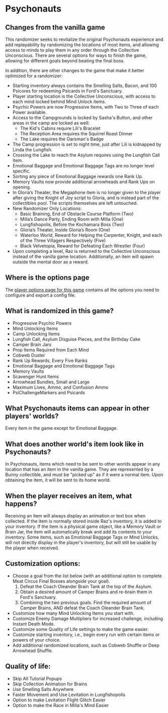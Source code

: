 # Psychonauts

<h2 style="text-transform:none";>Changes from the vanilla game</h2>

This randomizer seeks to revitalize the original Psychonauts experience and add replayability by randomizing the
locations of most items, and allowing access to minds to play them in any order through the Collective Unconscious.
There are several options for ways to finish the game, allowing for different goals beyond beating the final boss.

In addition, there are other changes to the game that make it better optimized for a randomizer:

- Starting inventory always contains the Smelling Salts, Bacon, and 100 Psicores for redeeming Psicards in Ford's
  Sanctuary.
- Player starting location is the Collective Unconscious, with access to each mind locked behind Mind Unlock items.
- Psychic Powers are now Progressive Items, with Two to Three of each Power available.
- Access to the Campgrounds is locked by Sasha's Button, and other areas in the camp are locked as well:
    - The Kid's Cabins require Lili's Bracelet
    - The Reception Area requires the Squirrel Roast Dinner
    - The Lake requires the Oarsman's Badge
- The Camp progression is set to night time, just after Lili is kidnapped by Linda the Lungfish.
- Crossing the Lake to reach the Asylum requires using the Lungfish Call item.
- Emotional Baggage and Emotional Baggage Tags are no longer level specific.
- Sorting any piece of Emotional Baggage rewards one Rank Up.
- Memory Vaults now provide additional arrowheads and Rank Ups on opening.
- In Gloria’s Theater, the Megaphone item is no longer given to the player after giving the Knight of Joy script to
  Gloria, and is instead part of the collectibles pool. The scripts themselves are left untouched.
- New Randomizer Only Locations:
    - Basic Braining, End of Obstacle Course Platform (Two)
    - Milla’s Dance Party, Ending Room with Milla (One)
    - Lungfishopolis, Before the Kochamara Boss (Two)
    - Gloria’s Theater, Inside Gloria’s Room (One)
    - Waterloo World, Reward for Helping the Carpenter, Knight, and each of the Three Villagers Respectively (Five)
    - Black Velvetopia, Reward for Defeating Each Wrestler (Four)
- Upon completing a level, Raz is returned to the Collective Unconscious instead of the vanilla game location.
  Additionally, an item will spawn outside the mental door as a reward.

<h2 style="text-transform:none";>Where is the options page</h2>

The [player options page for this game](../player-options) contains all the options you need to configure and export a
config file.

<h2 style="text-transform:none";>What is randomized in this game?</h2>

- Progressive Psychic Powers
- Mind Unlocking Items
- Camp Unlocking Items
- Lungfish Call, Asylum Disguise Pieces, and the Birthday Cake
- Camper Brain Jars
- Prop Items Required from Each Mind
- Cobweb Duster
- Rank Up Rewards, Every Five Ranks
- Emotional Baggage and Emotional Baggage Tags
- Memory Vaults
- Scavenger Hunt Items
- Arrowhead Bundles, Small and Large
- Maximum Lives, Ammo, and Confusion Ammo
- PsiChallengeMarkers and Psicards

<h2 style="text-transform:none";>What Psychonauts items can appear in other players' worlds?</h2>

Every item in the game except for Emotional Baggage.

<h2 style="text-transform:none";>What does another world's item look like in Psychonauts?</h2>

In Psychonauts, items which need to be sent to other worlds appear in any location that has an item in the vanilla game.
They are represented by a Bunny collectible, and must be "picked up" as if it were a normal item. Upon obtaining the
item, it will be sent to its home world.

<h2 style="text-transform:none";>When the player receives an item, what happens?</h2>

Receiving an item will always display an animation or text box when collected. If the item is normally stored inside
Raz's inventory, it is added to your inventory. If the item is a physical game object, like a Memory Vault or Brain Jar,
the item will automatically break and add its contents to your inventory. Some items, such as Emotional Baggage Tags or
Mind Unlocks, will not directly display in the player's inventory, but will still be usable by the player when received.

<h2 style="text-transform:none";>Customization options:</h2>

- Choose a goal from the list below (with an additional option to complete Meat Circus Final Bosses alongside your
  goal).
    1. Defeat the Coach Oleander Brain Tank at the top of the Asylum.
    2. Obtain a desired amount of Camper Brains and re-brain them in Ford's Sanctuary.
    3. Combining the two previous goals. Find the required amount of Camper Brains, AND defeat the Coach Oleander Brain
       Tank.
- Customize how many Mind Unlocking Items you start with.
- Customize Enemy Damage Multipliers for increased challenge, including Instant Death Mode.
- Customize some Quality of Life settings to make the game easier.
- Customize starting inventory, i.e., begin every run with certain items or powers of your choice.
- Add additional randomized locations, such as Cobweb Shuffle or Deep Arrowhead Shuffle.

<h2 style="text-transform:none";>Quality of life:</h2>

- Skip All Tutorial Popups
- Skip Collection Animation for Brains
- Use Smelling Salts Anywhere
- Faster Movement and Use Levitation in Lungfishopolis
- Option to make Levitation Flight Glitch Easier
- Option to make the Race in Milla's Mind Easier